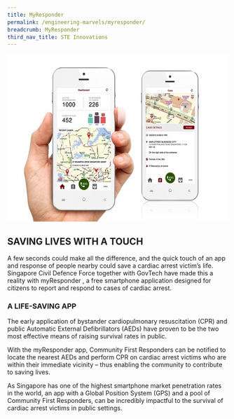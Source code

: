 ```yaml
---
title: MyResponder
permalink: /engineering-marvels/myresponder/
breadcrumb: MyResponder
third_nav_title: STE Innovations
---
```

![](/images/Stories/STE%20Innovations/Myresponder/myresponder%20new.jpg)

## SAVING LIVES WITH A TOUCH

A few seconds could make all the difference, and the quick touch of an app and response of people nearby could save a cardiac 
arrest victim’s life. Singapore Civil Defence Force together with GovTech have made this a reality with myResponder
, a free smartphone application designed for citizens to report and respond to cases of cardiac arrest.

### A LIFE-SAVING APP
The early application of bystander cardiopulmonary resuscitation (CPR) and public Automatic External Defibrillators (AEDs) 
have proven to be the two most effective means of raising survival rates in public.

With the myResponder app, Community First Responders can be notified to locate the nearest AEDs and perform CPR on cardiac
arrest victims who are within their immediate vicinity – thus enabling the community to contribute to saving lives.

As Singapore has one of the highest smartphone market penetration rates in the world, an app with a Global Position System (GPS)
and a pool of Community First Responders, can be incredibly impactful to the survival of cardiac arrest victims in public settings.